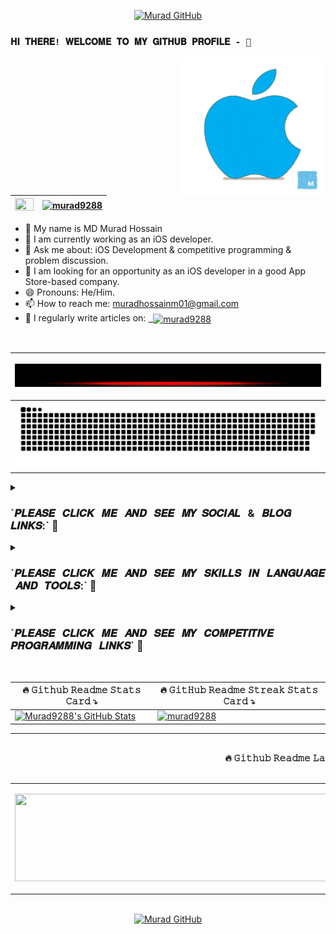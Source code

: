 <div align="center">
  
<a href="https://github.com/Murad9288"><img src="https://readme-typing-svg.demolab.com?font=Arial+Black&size=48&duration=4000&pause=1700&color=28F71A&center=true&vCenter=true&multiline=false&width=1350&height=100&lines=ASSALAMUALAIKUM++WARAHMATULLAH" alt="Murad GitHub" /></a>
</div>

### `𝐇𝐈 𝐓𝐇𝐄𝐑𝐄! 𝐖𝐄𝐋𝐂𝐎𝐌𝐄 𝐓𝐎 𝐌𝐘 𝐆𝐈𝐓𝐇𝐔𝐁 𝐏𝐑𝐎𝐅𝐈𝐋𝐄 - 👋 `

<a href="https://github.com/Murad9288"><img align="right" width="230px" height="220px" src="./Image sample/muradm.gif" style="border-radius: 20"></a>

|<a href="https://github.com/Murad9288"><img src="https://cdn1.iconfinder.com/data/icons/green-business/720/view-512.png" height="20" width="30" /></a>|<a href="https://github.com/Murad9288"><img src="https://komarev.com/ghpvc/?username=Murad9288&style=flat-square&color=00bfff&label=GITHUB+PROFILE+VIEWS" alt="murad9288" /></a>|
|-|-|

  
- 🔰  My name is  MD Murad Hossain
- 🌱 I am currently working as an iOS developer.
- 💬 Ask me about: iOS Development & competitive programming & problem discussion.
- 💞️ I am looking for an opportunity as an iOS developer in a good App Store-based company.
- 😄 Pronouns: He/Him. 
- 📫 How to reach me: muradhossainm01@gmail.com
- 📝 I regularly write articles on: <a href="https://murad9288.tumblr.com" target="blank">&nbsp;&nbsp;<img align="center" src="https://cdn-icons-png.flaticon.com/512/216/216546.png" alt="murad9288" height="28" width="30" /></a>
<br/>

<div align="center">

|<p aling="center"><a href="https://github.com/Murad9288"><img src="./Image sample/4.gif" /></a></p>|
|-|
|<a href="https://github.com/Murad9288"><img src="https://github.com/Murad9288/Murad9288/blob/output/github-contribution-grid-snake-dark.svg" /></a>|
  
</div>



<details><summary><h3>`𝑷𝑳𝑬𝑨𝑺𝑬 &nbsp; 𝑪𝑳𝑰𝑪𝑲 &nbsp; 𝑴𝑬 &nbsp; 𝑨𝑵𝑫 &nbsp; 𝑺𝑬𝑬 &nbsp; 𝑴𝒀 &nbsp;𝑺𝑶𝑪𝑰𝑨𝑳 &nbsp; & &nbsp; 𝑩𝑳𝑶𝑮 &nbsp; 𝑳𝑰𝑵𝑲𝑺:` 🤏</h3></summary>
  
<div align = "center">
  
|LinkedIn|Facebook|Twitter|Instagram|&nbsp;&nbsp;&nbsp;Skype&nbsp;&nbsp;&nbsp;|YouTube|Linktree|StackOverFlow|Dribble|Discord|
|-|-|-|-|-|-|-|-|-|-|
|<p align="center"> <a href="https://www.linkedin.com/in/muradhossainm01/" target="blank"><img src="./Image sample/linkd.gif" alt="muradhossainm01" height = "40px" width = "40px"/></a></p>|<p align="center"><a href="https://www.facebook.com/muradhossainm01" target="blank"><img src="./Image sample/facebook2.gif" height = "40px" width = "40px"/></a></p>|<p align="center"><a href="https://twitter.com/murad_miraj" target="blank"><img align="center" src="./Image sample/twitter.gif" alt="murad_miraj" height="40px" width="40px" /></a></p>|<p align="center"><a href="https://instagram.com/e_m__murad__hossain" target="blank"><img align="center" src="./Image sample/instagram.gif" alt="e_m__murad__hossain" height="40px" width="40px" /></a></p>|<p align="center"><a href="https://join.skype.com/invite/WYiyPQob1ekJ" target="blank"><img align="center" src="./Image sample/skypeIcon.gif" height="40px" width="40px" /></a></p>|<p align="center"><a href="https://www.youtube.com/@Innovative_Efforts" target="blank"><img align="center" src="./Image sample/youtubeIcon.gif" alt="MHM Programming CLUB" height="80px" width="80px" /></a></p>|<p align="center"><a href="https://linktr.ee/murad9288" target="blank"><img align="center" src="./Image sample/linktreeIcon.gif" alt="murad9288" height="40px" width="40px" /></a></p>|<p align="center"><a href="https://stackoverflow.com/users/18079492" target="blank"><img align="center" src="./Image sample/stackoverflowIcon.gif" alt="18079492" height="40px" width="40px" /></a></p>|<p align="center"><a href="https://dribbble.com/murad_hossain-m01" target="blank"><img align="center" src="./Image sample/dribbleIcon.gif" alt="murad_hossain-m01" height="40px" width="40px"/></a></p>|<p align="center"><a href="https://discord.gg/murad928#7964" target="blank"><img align="center" src="./Image sample/discordIcon.gif" alt="murad928#7964" height="40px" width="40px" /></a></p>|
</div>
</details>


<details><summary><h3>`𝑷𝑳𝑬𝑨𝑺𝑬 &nbsp; 𝑪𝑳𝑰𝑪𝑲 &nbsp; 𝑴𝑬 &nbsp; 𝑨𝑵𝑫 &nbsp; 𝑺𝑬𝑬 &nbsp; 𝑴𝒀 &nbsp; 𝑺𝑲𝑰𝑳𝑳𝑺 &nbsp; 𝑰𝑵 &nbsp; 𝑳𝑨𝑵𝑮𝑼𝑨𝑮𝑬 &nbsp; 𝑨𝑵𝑫 &nbsp; 𝑻𝑶𝑶𝑳𝑺:` 🤏</h3> </summary>
  
<div align="center">
  
|Python|&nbsp;&nbsp;&nbsp;C&nbsp;&nbsp;&nbsp;|Swift|C++|Xcode|Figma|Fire base|&nbsp;&nbsp;&nbsp;Git&nbsp;&nbsp;&nbsp;|
|-|-|-|-|-|-|-|-|
|<p align="center"><a href="https://www.python.org" target="_blank" rel="noreferrer"><img src="https://raw.githubusercontent.com/devicons/devicon/master/icons/python/python-original.svg" alt="python" width="40px" height="40px"/></a></p> |<p align="center"><a href="https://www.cprogramming.com/" target="_blank" rel="noreferrer"><img src="https://raw.githubusercontent.com/devicons/devicon/master/icons/c/c-original.svg" alt="c" width="40px" height="40px"/></a></p> | <p align="center"><a href="https://developer.apple.com/swift/" target="_blank" rel="noreferrer"><img src="https://raw.githubusercontent.com/devicons/devicon/master/icons/swift/swift-original.svg" alt="swift" width="40px" height="40px"/></a></p> | <p align="center"><a href="https://www.w3schools.com/cpp/" target="_blank" rel="noreferrer"><img src="https://raw.githubusercontent.com/devicons/devicon/master/icons/cplusplus/cplusplus-original.svg" alt="cplusplus" width="40px" height="40px"/></a></p> | <p align="center"><a href="https://developer.apple.com/documentation/xcode" target="_blank" rel="noreferrer"><img src="./Image sample/xcode2.ico" alt="xcode" width="40px" height="40px"/></a></p> | <p align="center"><a href="https://www.figma.com/" target="_blank" rel="noreferrer"><img src="https://www.vectorlogo.zone/logos/figma/figma-icon.svg" alt="figma" width="40px" height="40px"/></a></p> | <p align="center"><a href="https://firebase.google.com/" target="_blank" rel="noreferrer"><img src="https://www.vectorlogo.zone/logos/firebase/firebase-icon.svg" alt="firebase" width="40px" height="40px"/></a></p> | <p align="center"><a href="https://git-scm.com/" target="_blank" rel="noreferrer"><img src="https://www.vectorlogo.zone/logos/git-scm/git-scm-icon.svg" alt="git" width="40px" height="40px"/></a></p>|
  
</div>

</details>

<details><summary><h3>`𝑷𝑳𝑬𝑨𝑺𝑬 &nbsp; 𝑪𝑳𝑰𝑪𝑲 &nbsp; 𝑴𝑬 &nbsp; 𝑨𝑵𝑫 &nbsp; 𝑺𝑬𝑬 &nbsp; 𝑴𝒀 &nbsp; 𝑪𝑶𝑴𝑷𝑬𝑻𝑰𝑻𝑰𝑽𝑬&nbsp;  𝑷𝑹𝑶𝑮𝑹𝑨𝑴𝑴𝑰𝑵𝑮 &nbsp; 𝑳𝑰𝑵𝑲𝑺` 🤏</h3></summary>
<h4><p align = "center"> ℙ𝕝𝕖𝕒𝕤𝕖 𝕤𝕔𝕣𝕠𝕝𝕝 𝕙𝕠𝕣𝕚𝕫𝕠𝕟𝕥𝕒𝕝𝕝𝕪 𝕒𝕟𝕕 𝕊𝕖𝕖 𝕞𝕪 𝕒𝕝𝕝 𝕔𝕠𝕞𝕡𝕖𝕥𝕚𝕥𝕚𝕧𝕖 𝕡𝕣𝕠𝕘𝕣𝕒𝕞𝕞𝕚𝕟𝕘 𝕝𝕚𝕟𝕜𝕤 ➡ </p></h4>
<div align="center">

|&nbsp;&nbsp;&nbsp;Hackerrank&nbsp;&nbsp;&nbsp;|&nbsp;&nbsp;&nbsp;&nbsp;Codeforces&nbsp;&nbsp;&nbsp;&nbsp;|&nbsp;&nbsp;&nbsp;&nbsp;&nbsp;&nbsp;&nbsp;&nbsp;&nbsp;&nbsp;Toph&nbsp;&nbsp;&nbsp;&nbsp;&nbsp;&nbsp;&nbsp;&nbsp;&nbsp;&nbsp;|&nbsp;&nbsp;&nbsp;&nbsp;Beecrowd&nbsp;&nbsp;&nbsp;&nbsp;|&nbsp;&nbsp;&nbsp;&nbsp;LeetCode&nbsp;&nbsp;&nbsp;&nbsp;|&nbsp;&nbsp;&nbsp;&nbsp;&nbsp;&nbsp;&nbsp;&nbsp;Atcoder&nbsp;&nbsp;&nbsp;&nbsp;&nbsp;&nbsp;&nbsp;&nbsp;|&nbsp;&nbsp;HackerEarth&nbsp;&nbsp;|&nbsp;&nbsp;&nbsp;&nbsp;&nbsp;&nbsp;StopStalk&nbsp;&nbsp;&nbsp;&nbsp;&nbsp;&nbsp;|&nbsp;&nbsp;&nbsp;&nbsp;&nbsp;&nbsp;&nbsp;&nbsp;&nbsp;&nbsp;SPOJ&nbsp;&nbsp;&nbsp;&nbsp;&nbsp;&nbsp;&nbsp;&nbsp;&nbsp;&nbsp;|&nbsp;&nbsp;CodeGrepper&nbsp;&nbsp;|GeeksforGeeks|&nbsp;&nbsp;&nbsp;&nbsp;TopCoder&nbsp;&nbsp;&nbsp;&nbsp;|
|-|-|-|-|-|-|-|-|-|-|-|-|
|<p align="center"><a href="https://www.hackerrank.com/muradhossainm01" target="blank">&nbsp;&nbsp;<img align="center" src="https://raw.githubusercontent.com/rahuldkjain/github-profile-readme-generator/master/src/images/icons/Social/hackerrank.svg" alt="muradhossainm01" height="40" width="50" />&nbsp;&nbsp;</a></p>|<p align="center"><a href="https://codeforces.com/profile/muradhossain" target="blank">&nbsp;&nbsp;<img align="center" src="https://raw.githubusercontent.com/rahuldkjain/github-profile-readme-generator/master/src/images/icons/Social/codeforces.svg" alt="muradhossain" height="30" width="40" />&nbsp;&nbsp;</a></p>|<p align="center"><a href="https://toph.co/u/murad928" target="blank">&nbsp;&nbsp;<img align="center" src="https://static.toph.co/images/emblem_512p.png?_=d5d517cf95abe4d22253494019b418fc5f3ce386" alt="murad928" height="30" width="40" />&nbsp;&nbsp;</a></p>|<p align="center"><a href="https://www.beecrowd.com.br/judge/en/profile/410612" target="blank">&nbsp;&nbsp;<img align="center" src="https://pbs.twimg.com/profile_images/1452678635178053646/I0XsDRcl_400x400.jpg" alt="410612" height="30" width="40" />&nbsp;&nbsp;</a></p>|<p align="center"><a href="https://www.leetcode.com/murad928" target="blank">&nbsp;&nbsp;<img align="center" src="https://raw.githubusercontent.com/rahuldkjain/github-profile-readme-generator/master/src/images/icons/Social/leet-code.svg" alt="murad928" height="30" width="40" />&nbsp;&nbsp;</a></p>|<p align="center"><a href="https://atcoder.jp/users/murad_9288" target="blank">&nbsp;&nbsp;<img align="center" src="https://i.ytimg.com/vi/0_uzqZb2E_4/hqdefault.jpg" alt="murad_9288" height="30" width="40" />&nbsp;&nbsp;</a></p>|<p align="center"><a href="https://www.hackerearth.com/@muradhossainm01" target="blank">&nbsp;&nbsp;<img align="center" src= "https://encrypted-tbn0.gstatic.com/images?q=tbn:ANd9GcQyrwCDaNpgPhMs63qV4W7C_hKh1c-USwaq3ld0yRwaskRXneKAyBefw70VLhkVC4cYZvI&usqp=CAU" alt="@muradhossainm01" height="30" width="40" />&nbsp;&nbsp;</a></p>|<p align="center"><a href="https://www.stopstalk.com/user/profile/Murad_Hossain_9014" target="blank">&nbsp;&nbsp;<img align="center" src="https://www.stopstalk.com/static/images/stopstalk-logo.png" alt="Murad_Hossain_9014" height="30" width="40" />&nbsp;&nbsp;</a></p>|<p align="center"><a href="https://www.spoj.com/users/murad_928" target="blank">&nbsp;&nbsp;<img align="center" src="https://repository-images.githubusercontent.com/399813688/b38dcc0c-492f-49f0-a7a4-272876855a3e" alt="murad_928" height="30" width="40" />&nbsp;&nbsp;</a></p>|<p align="center"><a href="https://www.codegrepper.com/profile/md-murad-hossain" target="blank">&nbsp;&nbsp;<img align="center" src="https://styles.redditmedia.com/t5_4wfba1/styles/communityIcon_db5acdjldch71.png?width=256&s=017207444df01b7e7c747c1b0a5fbd45d00e8b77" alt="md-murad-hossain" height="30" width="40" />&nbsp;&nbsp;</a></p>|<p align="center"><a href="https://auth.geeksforgeeks.org/user/muradhossainm01" target="blank">&nbsp;&nbsp;<img align="center" src="https://raw.githubusercontent.com/rahuldkjain/github-profile-readme-generator/master/src/images/icons/Social/geeks-for-geeks.svg" alt="muradhossainm01" height="30" width="40" />&nbsp;&nbsp;</a></p>|<p align = "center"><a href="https://www.topcoder.com/members/murad_9288" target="blank">&nbsp;&nbsp;<img align="center" src="https://raw.githubusercontent.com/rahuldkjain/github-profile-readme-generator/master/src/images/icons/Social/topcoder.svg" alt="murad_9288" height="50" width="50" />&nbsp;&nbsp;</a></p>|
  
</div>

</details>

</br>



<div align="center">
  
|🔥 𝙶𝚒𝚝𝚑𝚞𝚋 𝚁𝚎𝚊𝚍𝚖𝚎 𝚂𝚝𝚊𝚝𝚜 𝙲𝚊𝚛𝚍 ⤵️ |🔥 𝙶𝚒𝚝𝙷𝚞𝚋 𝚁𝚎𝚊𝚍𝚖𝚎 𝚂𝚝𝚛𝚎𝚊𝚔 𝚂𝚝𝚊𝚝𝚜 𝙲𝚊𝚛𝚍 ⤵️
|-|-|
|<a href="https://github.com/Murad9288"><img src="https://awesome-github-stats.azurewebsites.net/user-stats/Murad9288?cardType=level&theme=react&Title=24FAFF&Ring=19FF7A&Border=DD05A6&Text=FFFFFF" height ="155px" width ="1000px" alt="Murad9288's GitHub Stats" /></a> | <a href="https://github.com/Murad9288"><img src="https://github-readme-streak-stats.herokuapp.com?user=Murad9288&theme=algolia&dates=B7F8FF&border=FF1EAD&ring=F6FFBC&fire=FF840A&stroke=A9FDFA&currStreakNum=3DFF51&sideNums=FF0000&currStreakLabel=54FF38&sideLabels=F4FF3F&background=19226ED9" alt="murad9288" height ="160px" width ="1000px" /></a>|
  
</div>



<div align="center">

|🔥 𝙶𝚒𝚝𝚑𝚞𝚋 𝚁𝚎𝚊𝚍𝚖𝚎 𝙻𝚊𝚗𝚐𝚞𝚊𝚐𝚎𝚜 𝚄𝚜𝚎𝚍 𝙲𝚊𝚛𝚍 ⤵️|🔥 𝙲𝚘𝚞𝚗𝚝𝚛𝚢 𝚁𝚊𝚗𝚔 𝙱𝚢 𝚜𝚝𝚊𝚛𝚍𝚎𝚟.𝚒𝚘 ⤵️|
|-|-|
| <p align ="center"><a href="https://github.com/Murad9288"><img src="https://github-readme-stats.vercel.app/api/top-langs/?username=Murad9288&theme=tokyonight&Border=DD05A6&layout=compact" height="140px" width = "1000px" /></a></p>|<a href="https://stardev.io/developers/Murad9288"><img alt="Check out Murad9288&apos;s profile on stardev.io" src="https://stardev.io/developers/Murad9288/badge/languages/country.svg" height="140px" width = "1000px" /></a>|
  
</div>

</br>
<div align="center">
<a href="https://github.com/Murad9288"><img src="https://readme-typing-svg.demolab.com?font=fira+code&size=20&duration=4000&pause=1700&color=FF00A9&center=true&vCenter=true&width=915&height=100&lines=%E2%9D%A4%EF%B8%8F%E2%80%8D%F0%9F%A9%B9+%F0%9F%91%8B+%F0%9F%91%8B+%E2%9D%A4%EF%B8%8F%E2%80%8D%F0%9F%94%A5;-+THANKS+FOR+VISITING+MY+GITHUB+PROFILE+-;%F0%9F%92%9E++BEST++OF++LUCK++++%F0%9F%92%90;--- ALLAH+HAFEEZ ---" alt="Murad GitHub" /></a>

</div>


